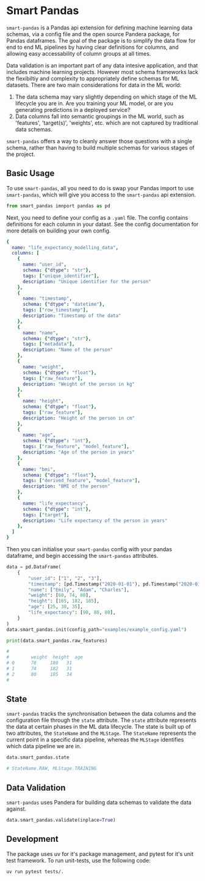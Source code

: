 # Smart Pandas

`smart-pandas` is a Pandas api extension for defining machine learning data schemas, via a config file and the open source Pandera package, for Pandas dataframes. The goal of the package is to simplify the data flow for end to end ML pipelines by having clear definitions for columns, and allowing easy accessability of column groups at all times.

Data validation is an important part of any data intesive application, and that includes machine learning projects. However most schema frameworks lack the flexibiltiy and complexity to appropriately define schemas for ML datasets. There are two main considerations for data in the ML world:

1. The data schema may vary slightly depending on which stage of the ML lifecycle you are in. Are you training your ML model, or are you generating predictions in a deployed service?
2. Data columns fall into semantic groupings in the ML world, such as 'features', 'target(s)', 'weights', etc. which are not captured by traditional data schemas.

`smart-pandas` offers a way to cleanly answer those questions with a single schema, rather than having to build multiple schemas for various stages of the project.

## Basic Usage

To use `smart-pandas`, all you need to do is swap your Pandas import to use `smart-pandas`, which will give you access to the `smart-pandas` api extension.

```python
from smart_pandas imnport pandas as pd
```
Next, you need to define your config as a `.yaml` file. The config contains definitions for each column in your datast. See the config documentation for more details on building your own config.

```yaml
{
  name: "life_expectancy_modelling_data",
  columns: [
    {
      name: "user_id",
      schema: {"dtype": "str"},
      tags: ["unique_identifier"],
      description: "Unique identifier for the person"
    },
    {
      name: "timestamp",
      schema: {"dtype": "datetime"},
      tags: ["row_timestamp"],
      description: "Timestamp of the data"
    },
    {
      name: "name",
      schema: {"dtype": "str"},
      tags: ["metadata"],
      description: "Name of the person"
    },
    {
      name: "weight",
      schema: {"dtype": "float"},
      tags: ["raw_feature"],
      description: "Weight of the person in kg"
    },
    {
      name: "height",
      schema: {"dtype": "float"},
      tags: ["raw_feature"],
      description: "Height of the person in cm"
    },
    {
      name: "age",
      schema: {"dtype": "int"},
      tags: ["raw_feature", "model_feature"],
      description: "Age of the person in years"
    },
    {
      name: "bmi",
      schema: {"dtype": "float"},
      tags: ["derived_feature", "model_feature"],
      description: "BMI of the person"
    },
    {
      name: "life_expectancy",
      schema: {"dtype": "int"},
      tags: ["target"],
      description: "Life expectancy of the person in years"
    },
  ]
}
```

Then you can initialise your `smart-pandas` config with your pandas dataframe, and begin accessing the `smart-pandas` attributes.

```python
data = pd.DataFrame(
    {
        "user_id": ["1", "2", "3"],
        "timestamp": [pd.Timestamp("2020-01-01"), pd.Timestamp("2020-01-02"), pd.Timestamp("2020-01-03")],
        "name": ["Emily", "Adam", "Charles"],
        "weight": [60, 74, 80],
        "height": [165, 182, 185],
        "age": [25, 30, 35],
        "life_expectancy": [90, 80, 80],
    }
)
data.smart_pandas.init(config_path="examples/example_config.yaml")

print(data.smart_pandas.raw_features)

#
#        weight  height  age
# 0      78     180   31
# 1      74     182   31
# 2      80     185   34
#
```

## State
`smart-pandas` tracks the synchronisation between the data columns and the configuration file through the `state` attribute. The `state` attribute represents the data at certain phases in the ML data lifecycle. The state is built up of two attributes, the `StateName` and the `MLStage`. The `StateName` represents the current point in a specific data pipeline, whereas the `MLStage` identifies which data pipeline we are in.

```python
data.smart_pandas.state

# StateName.RAW, MLStage.TRAINING
```

## Data Validation
`smart-pandas` uses Pandera for building data schemas to validate the data against.

```python
data.smart_pandas.validate(inplace=True)
```

## Development
The package uses uv for it's package management, and pytest for it's unit test framework. To run unit-tests, use the following code:

```shell
uv run pytest tests/.
```

